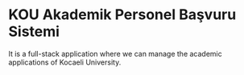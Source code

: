 # KOU Akademik Personel Başvuru Sistemi
It is a full-stack application where we can manage the academic applications of Kocaeli University.
